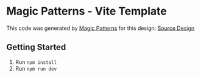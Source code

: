 # Magic Patterns - Vite Template

This code was generated by [Magic Patterns](https://magicpatterns.com) for this design: [Source Design](https://www.magicpatterns.com/c/1qc2ysryzxjijae9bg34bt)

## Getting Started

1. Run `npm install`
2. Run `npm run dev`
